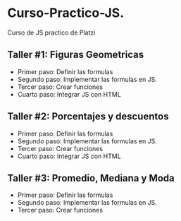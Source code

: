 # Curso-Practico-JS.
Curso de JS practico de Platzi


## Taller #1: Figuras Geometricas

- Primer paso: Definir las formulas
- Segundo paso: Implementar las formulas en JS.
- Tercer paso: Crear funciones 
- Cuarto paso: Integrar JS con HTML


## Taller #2: Porcentajes y descuentos

- Primer paso: Definir las formulas
- Segundo paso: Implementar las formulas en JS.
- Tercer paso: Crear funciones 
- Cuarto paso: Integrar JS con HTML

## Taller #3: Promedio, Mediana y Moda

- Primer paso: Definir las formulas
- Segundo paso: Implementar las formulas en JS.
- Tercer paso: Crear funciones 
